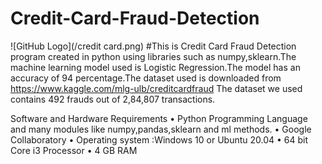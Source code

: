 # Credit-Card-Fraud-Detection 
![GitHub Logo](/credit card.png)
#This is Credit Card Fraud Detection program created in python using libraries such as numpy,sklearn.The machine learning model used is Logistic Regression.The model has an accuracy of 94 percentage.The dataset used is downloaded from https://www.kaggle.com/mlg-ulb/creditcardfraud
The dataset we used contains 492 frauds out of 2,84,807
transactions.

Software and Hardware Requirements
• Python Programming Language and many modules like
numpy,pandas,sklearn and ml methods.
• Google Collaboratory
• Operating system :Windows 10 or Ubuntu 20.04
• 64 bit Core i3 Processor
• 4 GB RAM
